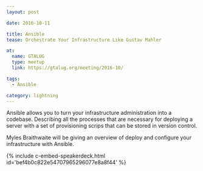 ```yaml
---
layout: post

date: 2016-10-11

title: Ansible
tease: Orchestrate Your Infrastructure Like Gustav Mahler

at:
  name: GTALUG
  type: meetup
  link: https://gtalug.org/meeting/2016-10/

tags:
  - Ansible

category: lightning
---
```


Ansible allows you to turn your infrastructure administration into a codebase. Describing all the processes that are necessary for deploying a server with a set of provisioning scrips that can be stored in version control.

Myles Braithwaite will be giving an overview of deploy and configure your infrastructure with Ansible.

{% include c-embed-speakerdeck.html id='bef4b0c822e54707965296077e8a8f44' %}

